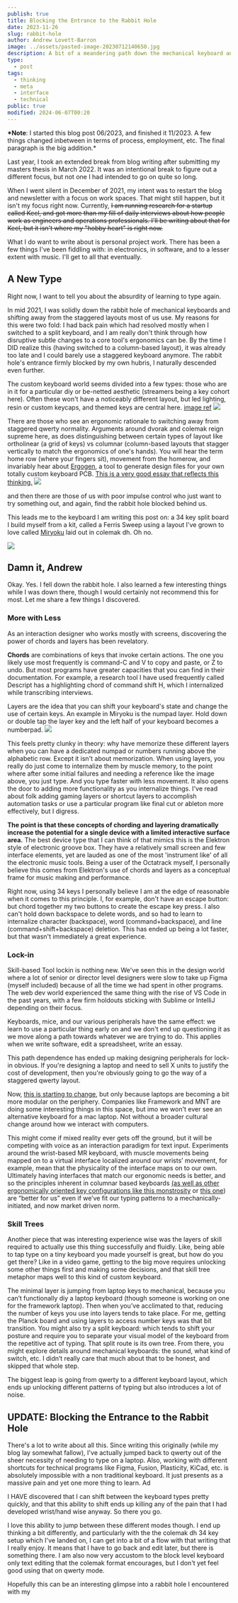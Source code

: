 ```yaml
---
publish: true
title: Blocking the Entrance to the Rabbit Hole
date: 2023-11-26
slug: rabbit-hole
author: Andrew Lovett-Barron
image: ../assets/pasted-image-20230712140650.jpg
description: A bit of a meandering path down the mechanical keyboard and alternative layout rabbit hole, and back out again.
type:
  - post
tags:
  - thinking
  - meta
  - interface
  - technical
public: true
modified: 2024-06-07T00:20
---
```


**\*Note**: I started this blog post 06/2023, and finished it 11/2023. A few things changed inbetween in terms of process, employment, etc. The final paragraph is the big addition.\*

Last year, I took an extended break from blog writing after submitting my masters thesis in March 2022. It was an intentional break to figure out a different focus, but not one I had intended to go on quite so long.

When I went silent in December of 2021, my intent was to restart the blog and newsletter with a focus on work spaces. That might still happen, but it isn't my focus right now. Currently, ~~I am running research for a startup called Keel, and got more than my fill of daily interviews about how people work as engineers and operations professionals. I'll be writing about that for Keel, but it isn't where my "hobby heart" is right now.~~

What I do want to write about is personal project work. There has been a few things I've been fiddling with: in electronics, in software, and to a lesser extent with music. I'll get to all that eventually.

## A New Type

Right now, I want to tell you about the absurdity of learning to type again.

In mid 2021, I was solidly down the rabbit hole of mechanical keyboards and shifting away from the staggered layouts most of us use. My reasons for this were two fold: I had back pain which had resolved mostly when I switched to a split keyboard, and I am really don't think through how disruptive subtle changes to a core tool's ergonomics can be. By the time I DID realize this (having switched to a column-based layout), it was already too late and I could barely use a staggered keyboard anymore. The rabbit hole's entrance firmly blocked by my own hubris, I naturally descended even further.

The custom keyboard world seems divided into a few types: those who are in it for a particular diy or be-netted aesthetic (streamers being a key cohort here). Often these won't have a noticeably different layout, but led lighting, resin or custom keycaps, and themed keys are central here. [image ref](https://www.reddit.com/r/MechanicalKeyboards/comments/740vrm/bubblegum_icecream/)
![](../_assets/pasted-image-20230712140010.png)

There are those who see an ergonomic rationale to switching away from staggered qwerty normality. Arguments around dvorak and colemak reign supreme here, as does distinguishing between certain types of layout like ortholinear (a grid of keys) vs columnar (column-based layouts that stagger vertically to match the ergonomics of one's hands). You will hear the term home row (where your fingers sit), movement from the homerow, and invariably hear about [Ergogen](https://docs.ergogen.xyz/), a tool to generate design files for your own totally custom keyboard PCB. [This is a very good essay that reflects this thinking.](https://zealot.hu/absolem/)
![](../_assets/pasted-image-20230712140310.png)

and then there are those of us with poor impulse control who just want to try something out, and again, find the rabbit hole blocked behind us.

This leads me to the keyboard I am writing this post on: a 34 key split board I build myself from a kit, called a Ferris Sweep using a layout I've grown to love called [Miryoku](https://github.com/manna-harbour/miryoku) laid out in colemak dh. Oh no.

![](../_assets/pasted-image-20230712140650.jpg)

## Damn it, Andrew

Okay. Yes. I fell down the rabbit hole. I also learned a few interesting things while I was down there, though I would certainly not recommend this for most. Let me share a few things I discovered.

### More with Less

As an interaction designer who works mostly with screens, discovering the power of chords and layers has been revelatory.

**Chords** are combinations of keys that invoke certain actions. The one you likely use most frequently is command-C and V to copy and paste, or Z to undo. But most programs have greater capacities that you can find in their documentation. For example, a research tool I have used frequently called Descript has a highlighting chord of command shift H, which I internalized while transcribing interviews.

Layers are the idea that you can shift your keyboard's state and change the use of certain keys. An example in Miryoku is the numpad layer. Hold down or double tap the layer key and the left half of your keyboard becomes a numberpad.
![](../_assets/pasted-image-20230712142128.png)

This feels pretty clunky in theory: why have memorize these different layers when you can have a dedicated numpad or numbers running above the alphabetic row. Except it isn't about memorization. When using layers, you really do just come to internalize them by muscle memory, to the point where after some initial failures and needing a reference like the image above, you just type. And you type faster with less movement. It also opens the door to adding more functionality as you internalize things. I've read about folk adding gaming layers or shortcut layers to accomplish automation tasks or use a particular program like final cut or ableton more effectively, but I digress.

**The point is that these concepts of chording and layering dramatically increase the potential for a single device with a limited interactive surface area.** The best device type that I can think of that mimics this is the Elektron style of electronic groove box. They have a relatively small screen and few interface elements, yet are lauded as one of the most 'instrument like' of all the electronic music tools. Being a user of the Octatrack myself, I personally believe this comes from Elektron's use of chords and layers as a conceptual frame for music making and performance.

Right now, using 34 keys I personally believe I am at the edge of reasonable when it comes to this principle. I, for example, don't have an escape button: but chord together my two buttons to create the escape key press. I also can't hold down backspace to delete words, and so had to learn to internalize character (backspace), word (command+backspace), and line (command+shift+backspace) deletion. This has ended up being a lot faster, but that wasn't immediately a great experience.

### Lock-in

Skill-based Tool lockin is nothing new. We've seen this in the design world where a lot of senior or director level designers were slow to take up Figma (myself included) because of all the time we had spent in other programs. The web dev world experienced the same thing with the rise of VS Code in the past years, with a few firm holdouts sticking with Sublime or IntelliJ depending on their focus.

Keyboards, mice, and our various peripherals have the same effect: we learn to use a particular thing early on and we don't end up questioning it as we move along a path towards whatever we are trying to do. This applies when we write software, edit a spreadsheet, write an essay.

This path dependence has ended up making designing peripherals for lock-in obvious. If you're designing a laptop and need to sell X units to justify the cost of development, then you're obviously going to go the way of a staggered qwerty layout.

Now, [this is starting to change](https://www.theregister.com/2021/07/06/ortholinear_keyboard_laptop/), but only because laptops are becoming a bit more modular on the periphery. Companies like Framework and MNT are doing some interesting things in this space, but imo we won't ever see an alternative keyboard for a mac laptop. Not without a broader cultural change around how we interact with computers.

This might come if mixed reality ever gets off the ground, but it will be competing with voice as an interaction paradigm for text input. Experiments around the wrist-based MR keyboard, with muscle movements being mapped on to a virtual interface localized around our wrists’ movement, for example, mean that the physicality of the interface maps on to our own. Ultimately having interfaces that match our ergonomic needs is better, and so the principles inherent in columnar based keyboards [(as well as other ergonomically oriented key configurations like this monstrosity](https://store.azeron.eu) or [this one](https://svalboard.com/)) are “better for us” even if we’ve fit our typing patterns to a mechanically-initiated, and now market driven norm.

### Skill Trees

Another piece that was interesting experience wise was the layers of skill required to actually use this thing successfully and fluidly. Like, being able to tap type on a tiny keyboard you made yourself is great, but how do you get there? Like in a video game, getting to the big move requires unlocking some other things first and making some decisions, and that skill tree metaphor maps well to this kind of custom keyboard.

The minimal layer is jumping from laptop keys to mechanical, because you can’t functionally diy a laptop keyboard (though someone is working on one for the framework laptop). Then when you’ve acclimated to that, reducing the number of keys you use into layers tends to take place. For me, getting the Planck board and using layers to access number keys was that bit transition. You might also try a split keyboard: which tends to shift your posture and require you to separate your visual model of the keyboard from the repetitive act of typing. That split route is its own tree. From there, you might explore details around mechanical keyboards: the sound, what kind of switch, etc. I didn’t really care that much about that to be honest, and skipped that whole step.

The biggest leap is going from qwerty to a different keyboard layout, which ends up unlocking different patterns of typing but also introduces a lot of noise.

## UPDATE: Blocking the Entrance to the Rabbit Hole

There's a lot to write about all this. Since writing this originally (while my blog lay somewhat fallow), I've actually jumped back to qwerty out of the sheer necessity of needing to type on a laptop. Also, working with different shortcuts for technical programs like Figma, Fusion, Plasticity, KiCad, etc. is absolutely impossible with a non traditional keyboard. It just presents as a massive pain and yet one more thing to learn. Ad

I HAVE discovered that I can shift between the keyboard types pretty quickly, and that this ability to shift ends up killing any of the pain that I had developed wrist/hand wise anyway. So there you go.

I love this ability to jump between these different modes though. I end up thinking a bit differently, and particularly with the the colemak dh 34 key setup which I've landed on, I can get into a bit of a flow with that writing that I really enjoy. It means that I have to go back and edit later, but there is something there. I am also now very accustom to the block level keyboard only text editing that the colemak format encourages, but I don't yet feel good using that on qwerty mode.

Hopefully this can be an interesting glimpse into a rabbit hole I encountered with my
